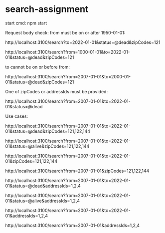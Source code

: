 # search-assignment

start cmd: npm start




Request body check:
from must be on or after 1950-01-01:

http://localhost:3100/search?to=2022-01-01&status=@dead&zipCodes=121 

http://localhost:3100/search?from=1000-01-01&to=2022-01-01&status=@dead&zipCodes=121


to cannot be on or before from:

http://localhost:3100/search?from=2007-01-01&to=2000-01-01&status=@dead&zipCodes=121

One of zipCodes or addressIds must be provided:

http://localhost:3100/search?from=2007-01-01&to=2022-01-01&status=@dead

Use cases:

http://localhost:3100/search?from=2007-01-01&to=2022-01-01&status=@dead&zipCodes=121,122,144

http://localhost:3100/search?from=2007-01-01&to=2022-01-01&status=@alive&zipCodes=121,122,144

http://localhost:3100/search?from=2007-01-01&to=2022-01-01&zipCodes=121,122,144

http://localhost:3100/search?from=2007-01-01&zipCodes=121,122,144

http://localhost:3100/search?from=2007-01-01&to=2022-01-01&status=@dead&addressIds=1,2,4

http://localhost:3100/search?from=2007-01-01&to=2022-01-01&status=@alive&addressIds=1,2,4

http://localhost:3100/search?from=2007-01-01&to=2022-01-01&addressIds=1,2,4

http://localhost:3100/search?from=2007-01-01&addressIds=1,2,4

